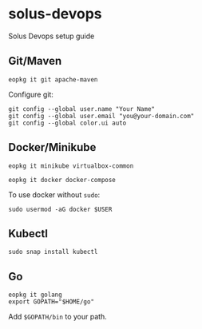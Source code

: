 # solus-devops
Solus Devops setup guide

## Git/Maven
    eopkg it git apache-maven

Configure git:

    git config --global user.name "Your Name"
    git config --global user.email "you@your-domain.com"
    git config --global color.ui auto

## Docker/Minikube
    eopkg it minikube virtualbox-common

    eopkg it docker docker-compose
    
To use docker without `sudo`:    
    
    sudo usermod -aG docker $USER

## Kubectl 
    sudo snap install kubectl

## Go
    eopkg it golang
    export GOPATH="$HOME/go"
    
Add `$GOPATH/bin` to your path.

